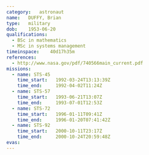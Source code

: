 ```yaml
---
category:	astronaut
name:	DUFFY, Brian
type:	military
dob:	1953-06-20
qualifications:
  - BSc in mathematics
  - MSc in systems management
timeinspace:	40d17h35m
references:
  - http://www.nasa.gov/pdf/740566main_current.pdf
missions:
  - name: STS-45
    time_start:   1992-03-24T13:13:39Z
    time_end:     1992-04-02T11:24Z
  - name: STS-57
    time_start:   1993-06-21T13:07Z
    time_end:     1993-07-01T12:53Z
  - name: STS-72
    time_start:   1996-01-11T09:41Z
    time_end:     1996-01-20T07:41:42Z
  - name: STS-92
    time_start:   2000-10-11T23:17Z
    time_end:     2000-10-24T20:59:48Z
evas:
---
```


